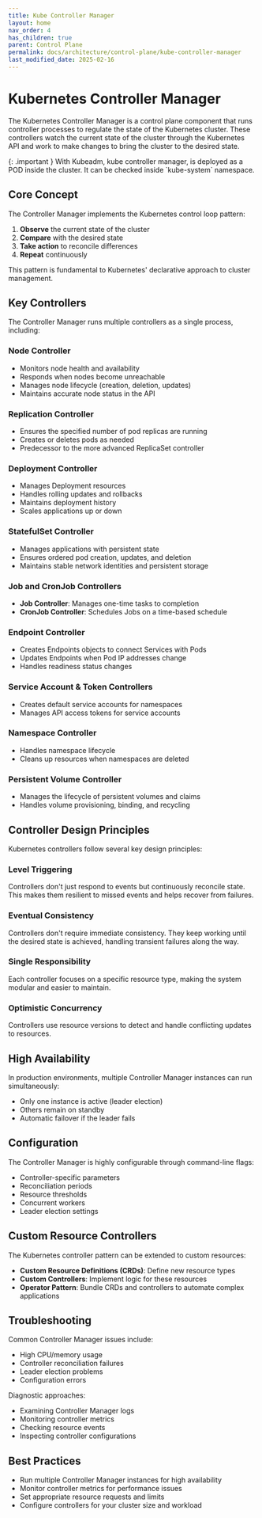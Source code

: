 ```yaml
---
title: Kube Controller Manager
layout: home
nav_order: 4
has_children: true
parent: Control Plane
permalink: docs/architecture/control-plane/kube-controller-manager
last_modified_date: 2025-02-16
---
```


# Kubernetes Controller Manager

The Kubernetes Controller Manager is a control plane component that runs controller processes to regulate the state of the Kubernetes cluster. These controllers watch the current state of the cluster through the Kubernetes API and work to make changes to bring the cluster to the desired state.

<div markdown="block">
{: .important }
With Kubeadm, kube controller manager, is deployed as a POD inside the cluster. It can be checked inside `kube-system` namespace.
</div>


## Core Concept

The Controller Manager implements the Kubernetes control loop pattern:
1. **Observe** the current state of the cluster
2. **Compare** with the desired state
3. **Take action** to reconcile differences
4. **Repeat** continuously

This pattern is fundamental to Kubernetes' declarative approach to cluster management.

## Key Controllers

The Controller Manager runs multiple controllers as a single process, including:

### Node Controller

- Monitors node health and availability
- Responds when nodes become unreachable
- Manages node lifecycle (creation, deletion, updates)
- Maintains accurate node status in the API

### Replication Controller

- Ensures the specified number of pod replicas are running
- Creates or deletes pods as needed
- Predecessor to the more advanced ReplicaSet controller

### Deployment Controller

- Manages Deployment resources
- Handles rolling updates and rollbacks
- Maintains deployment history
- Scales applications up or down

### StatefulSet Controller

- Manages applications with persistent state
- Ensures ordered pod creation, updates, and deletion
- Maintains stable network identities and persistent storage

### Job and CronJob Controllers

- **Job Controller**: Manages one-time tasks to completion
- **CronJob Controller**: Schedules Jobs on a time-based schedule

### Endpoint Controller

- Creates Endpoints objects to connect Services with Pods
- Updates Endpoints when Pod IP addresses change
- Handles readiness status changes

### Service Account & Token Controllers

- Creates default service accounts for namespaces
- Manages API access tokens for service accounts

### Namespace Controller

- Handles namespace lifecycle
- Cleans up resources when namespaces are deleted

### Persistent Volume Controller

- Manages the lifecycle of persistent volumes and claims
- Handles volume provisioning, binding, and recycling

## Controller Design Principles

Kubernetes controllers follow several key design principles:

### Level Triggering

Controllers don't just respond to events but continuously reconcile state. This makes them resilient to missed events and helps recover from failures.

### Eventual Consistency

Controllers don't require immediate consistency. They keep working until the desired state is achieved, handling transient failures along the way.

### Single Responsibility

Each controller focuses on a specific resource type, making the system modular and easier to maintain.

### Optimistic Concurrency

Controllers use resource versions to detect and handle conflicting updates to resources.

## High Availability

In production environments, multiple Controller Manager instances can run simultaneously:
- Only one instance is active (leader election)
- Others remain on standby
- Automatic failover if the leader fails

## Configuration

The Controller Manager is highly configurable through command-line flags:

- Controller-specific parameters
- Reconciliation periods
- Resource thresholds
- Concurrent workers
- Leader election settings

## Custom Resource Controllers

The Kubernetes controller pattern can be extended to custom resources:

- **Custom Resource Definitions (CRDs)**: Define new resource types
- **Custom Controllers**: Implement logic for these resources
- **Operator Pattern**: Bundle CRDs and controllers to automate complex applications

## Troubleshooting

Common Controller Manager issues include:

- High CPU/memory usage
- Controller reconciliation failures
- Leader election problems
- Configuration errors

Diagnostic approaches:

- Examining Controller Manager logs
- Monitoring controller metrics
- Checking resource events
- Inspecting controller configurations

## Best Practices

- Run multiple Controller Manager instances for high availability
- Monitor controller metrics for performance issues
- Set appropriate resource requests and limits
- Configure controllers for your cluster size and workload